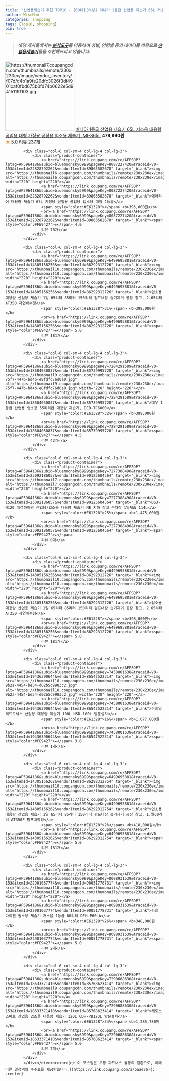 ```yaml
---
title: "산업용제습기 추천 TOP10 - [60대][여성] 미니아 1등급 산업용 제습기 65L 저소음 대용량 공업용 대형 가정용 공장용 업소용 제습기, MI-S65L"
author: WiseMan
categories: shopping
tags: [Top10, shopping]
pin: true
---
```


> ##### 해당 게시물에서는 [**분석도구**](https://itemscout.io/)를 이용하여 **성별**, **연령별** 등의 데이터를 바탕으로 [**산업용제습기**](https://link.coupang.com/a/baae76)들을 추천해드리고 있습니다.
<div class="container"><div class="row">
            <div class="col-6 col-sm-4 col-lg-4 col-lg-3">
                <div class="product-container">
                    <a href="https://link.coupang.com/re/AFFSDP?lptag=AF5964186&subid=bluemoonsky6999&pageKey=7415449525&traceid=V0-153&itemId=19223296319&vendorItemId=90187301869" target="_blank"><img src="https://thumbnail7.coupangcdn.com/thumbnails/remote/230x230ex/image/vendor_inventory/f07d/d4b1a9fe20dfc3026f3df4901caf0fbd675b0fd74b0622e5d94151191103.jpg" alt="https://thumbnail7.coupangcdn.com/thumbnails/remote/230x230ex/image/vendor_inventory/f07d/d4b1a9fe20dfc3026f3df4901caf0fbd675b0fd74b0622e5d94151191103.jpg" width="220" height="220"></a>
                    <a href="https://link.coupang.com/re/AFFSDP?lptag=AF5964186&subid=bluemoonsky6999&pageKey=7415449525&traceid=V0-153&itemId=19223296319&vendorItemId=90187301869" target="_blank">미니아 1등급 산업용 제습기 65L 저소음 대용량 공업용 대형 가정용 공장용 업소용 제습기, MI-S65L</a>
                    <span style="color:#E61328"></span> <b>479,990원</b>
                    <br><a href="https://link.coupang.com/re/AFFSDP?lptag=AF5964186&subid=bluemoonsky6999&pageKey=7415449525&traceid=V0-153&itemId=19223296319&vendorItemId=90187301869" target="_blank"><span style="color:#FE9427">★</span> 5.0
                    리뷰 237개</a>
                </div>
            </div>
            
            <div class="col-6 col-sm-4 col-lg-4 col-lg-3">
                <div class="product-container">
                    <a href="https://link.coupang.com/re/AFFSDP?lptag=AF5964186&subid=bluemoonsky6999&pageKey=8087227420&traceid=V0-153&itemId=22828792262&vendorItemId=89863582678" target="_blank"><img src="https://thumbnail6.coupangcdn.com/thumbnails/remote/230x230ex/image/vendor_inventory/57cc/7de00f3b56ebd4b75f07850bd5d4b484dade898a86032fd29de1c25b36fe.jpg" alt="https://thumbnail6.coupangcdn.com/thumbnails/remote/230x230ex/image/vendor_inventory/57cc/7de00f3b56ebd4b75f07850bd5d4b484dade898a86032fd29de1c25b36fe.jpg" width="220" height="220"></a>
                    <a href="https://link.coupang.com/re/AFFSDP?lptag=AF5964186&subid=bluemoonsky6999&pageKey=8087227420&traceid=V0-153&itemId=22828792262&vendorItemId=89863582678" target="_blank">에어리어 대용량 제습기 65L 가정용 산업용 공업용 업소용 대형 1등급</a>
                    <span style="color:#E61328"></span> <b>395,000원</b>
                    <br><a href="https://link.coupang.com/re/AFFSDP?lptag=AF5964186&subid=bluemoonsky6999&pageKey=8087227420&traceid=V0-153&itemId=22828792262&vendorItemId=89863582678" target="_blank"><span style="color:#FE9427">★</span> 4.0
                    리뷰 70개</a>
                </div>
            </div>
            
            <div class="col-6 col-sm-4 col-lg-4 col-lg-3">
                <div class="product-container">
                    <a href="https://link.coupang.com/re/AFFSDP?lptag=AF5964186&subid=bluemoonsky6999&pageKey=6499695881&traceid=V0-153&itemId=14305156256&vendorItemId=86292312726" target="_blank"><img src="https://thumbnail10.coupangcdn.com/thumbnails/remote/230x230ex/image/vendor_inventory/a3b0/fe8cb22ef5ed9a89855e0179dac7fab88342db0c7a8ba45d5fc9354db7df.jpg" alt="https://thumbnail10.coupangcdn.com/thumbnails/remote/230x230ex/image/vendor_inventory/a3b0/fe8cb22ef5ed9a89855e0179dac7fab88342db0c7a8ba45d5fc9354db7df.jpg" width="220" height="220"></a>
                    <a href="https://link.coupang.com/re/AFFSDP?lptag=AF5964186&subid=bluemoonsky6999&pageKey=6499695881&traceid=V0-153&itemId=14305156256&vendorItemId=86292312726" target="_blank">업소용 대용량 산업용 제습기 1일 65리터 85리터 150리터 펌프내장 습기제거 공장 창고, 2.65리터 AT350 자연배수형</a>
                    <span style="color:#E61328">31%</span> <b>398,000원</b>
                    <br><a href="https://link.coupang.com/re/AFFSDP?lptag=AF5964186&subid=bluemoonsky6999&pageKey=6499695881&traceid=V0-153&itemId=14305156256&vendorItemId=86292312726" target="_blank"><span style="color:#FE9427">★</span> 5.0
                    리뷰 181개</a>
                </div>
            </div>
            
            <div class="col-6 col-sm-4 col-lg-4 col-lg-3">
                <div class="product-container">
                    <a href="https://link.coupang.com/re/AFFSDP?lptag=AF5964186&subid=bluemoonsky6999&pageKey=7284291589&traceid=V0-153&itemId=18604030837&vendorItemId=85739995728" target="_blank"><img src="https://thumbnail9.coupangcdn.com/thumbnails/remote/230x230ex/image/retail/images/2023/04/21/13/4/8e3d0138-75f7-447b-bd4b-e8fdfc76d0a0.jpg" alt="https://thumbnail9.coupangcdn.com/thumbnails/remote/230x230ex/image/retail/images/2023/04/21/13/4/8e3d0138-75f7-447b-bd4b-e8fdfc76d0a0.jpg" width="220" height="220"></a>
                    <a href="https://link.coupang.com/re/AFFSDP?lptag=AF5964186&subid=bluemoonsky6999&pageKey=7284291589&traceid=V0-153&itemId=18604030837&vendorItemId=85739995728" target="_blank">대우 1등급 산업용 업소용 55리터급 대용량 제습기, DED-TC6000</a>
                    <span style="color:#E61328">32%</span> <b>399,000원</b>
                    <br><a href="https://link.coupang.com/re/AFFSDP?lptag=AF5964186&subid=bluemoonsky6999&pageKey=7284291589&traceid=V0-153&itemId=18604030837&vendorItemId=85739995728" target="_blank"><span style="color:#FE9427">★</span> 4.5
                    리뷰 42개</a>
                </div>
            </div>
            
            <div class="col-6 col-sm-4 col-lg-4 col-lg-3">
                <div class="product-container">
                    <a href="https://link.coupang.com/re/AFFSDP?lptag=AF5964186&subid=bluemoonsky6999&pageKey=7277388490&traceid=V0-153&itemId=23092186057&vendorItemId=90125604564" target="_blank"><img src="https://thumbnail7.coupangcdn.com/thumbnails/remote/230x230ex/image/vendor_inventory/f827/34c2d4574ff1b32ba2f8aef3ff627e0d6e09e59688a28046f3a3bbe71cc1.jpg" alt="https://thumbnail7.coupangcdn.com/thumbnails/remote/230x230ex/image/vendor_inventory/f827/34c2d4574ff1b32ba2f8aef3ff627e0d6e09e59688a28046f3a3bbe71cc1.jpg" width="220" height="220"></a>
                    <a href="https://link.coupang.com/re/AFFSDP?lptag=AF5964186&subid=bluemoonsky6999&pageKey=7277388490&traceid=V0-153&itemId=23092186057&vendorItemId=90125604564" target="_blank">DSJ-N120 대성하이원 산업용/업소용 대용량 제습기 NE 지하 창고 주차장 1일제습 114L</a>
                    <span style="color:#E61328">25%</span> <b>1,475,000원</b>
                    <br><a href="https://link.coupang.com/re/AFFSDP?lptag=AF5964186&subid=bluemoonsky6999&pageKey=7277388490&traceid=V0-153&itemId=23092186057&vendorItemId=90125604564" target="_blank"><span style="color:#FE9427">★</span> 
                    리뷰 0개</a>
                </div>
            </div>
            
            <div class="col-6 col-sm-4 col-lg-4 col-lg-3">
                <div class="product-container">
                    <a href="https://link.coupang.com/re/AFFSDP?lptag=AF5964186&subid=bluemoonsky6999&pageKey=6499695881&traceid=V0-153&itemId=14305156256&vendorItemId=86292312726" target="_blank"><img src="https://thumbnail10.coupangcdn.com/thumbnails/remote/230x230ex/image/vendor_inventory/a3b0/fe8cb22ef5ed9a89855e0179dac7fab88342db0c7a8ba45d5fc9354db7df.jpg" alt="https://thumbnail10.coupangcdn.com/thumbnails/remote/230x230ex/image/vendor_inventory/a3b0/fe8cb22ef5ed9a89855e0179dac7fab88342db0c7a8ba45d5fc9354db7df.jpg" width="220" height="220"></a>
                    <a href="https://link.coupang.com/re/AFFSDP?lptag=AF5964186&subid=bluemoonsky6999&pageKey=6499695881&traceid=V0-153&itemId=14305156256&vendorItemId=86292312726" target="_blank">업소용 대용량 산업용 제습기 1일 65리터 85리터 150리터 펌프내장 습기제거 공장 창고, 2.65리터 AT350 자연배수형</a>
                    <span style="color:#E61328"></span> <b>398,000원</b>
                    <br><a href="https://link.coupang.com/re/AFFSDP?lptag=AF5964186&subid=bluemoonsky6999&pageKey=6499695881&traceid=V0-153&itemId=14305156256&vendorItemId=86292312726" target="_blank"><span style="color:#FE9427">★</span> 5.0
                    리뷰 181개</a>
                </div>
            </div>
            
            <div class="col-6 col-sm-4 col-lg-4 col-lg-3">
                <div class="product-container">
                    <a href="https://link.coupang.com/re/AFFSDP?lptag=AF5964186&subid=bluemoonsky6999&pageKey=7458801638&traceid=V0-153&itemId=19436390644&vendorItemId=86547522314" target="_blank"><img src="https://thumbnail10.coupangcdn.com/thumbnails/remote/230x230ex/image/retail/images/2023/07/11/17/6/c9af8b55-9b2a-4454-be54-d02b5c9983c2.jpg" alt="https://thumbnail10.coupangcdn.com/thumbnails/remote/230x230ex/image/retail/images/2023/07/11/17/6/c9af8b55-9b2a-4454-be54-d02b5c9983c2.jpg" width="220" height="220"></a>
                    <a href="https://link.coupang.com/re/AFFSDP?lptag=AF5964186&subid=bluemoonsky6999&pageKey=7458801638&traceid=V0-153&itemId=19436390644&vendorItemId=86547522314" target="_blank">한솔일렉트로닉스 산업용 대용량 제습기 100L HSD-100L 방문설치</a>
                    <span style="color:#E61328">16%</span> <b>1,077,000원</b>
                    <br><a href="https://link.coupang.com/re/AFFSDP?lptag=AF5964186&subid=bluemoonsky6999&pageKey=7458801638&traceid=V0-153&itemId=19436390644&vendorItemId=86547522314" target="_blank"><span style="color:#FE9427">★</span> 3.0
                    리뷰 1개</a>
                </div>
            </div>
            
            <div class="col-6 col-sm-4 col-lg-4 col-lg-3">
                <div class="product-container">
                    <a href="https://link.coupang.com/re/AFFSDP?lptag=AF5964186&subid=bluemoonsky6999&pageKey=6499695881&traceid=V0-153&itemId=14305156262&vendorItemId=86292312754" target="_blank"><img src="https://thumbnail10.coupangcdn.com/thumbnails/remote/230x230ex/image/vendor_inventory/c173/e314dffb9089dd5d82ca66b7d1d626470acad290604884c02e06f00016aa.jpg" alt="https://thumbnail10.coupangcdn.com/thumbnails/remote/230x230ex/image/vendor_inventory/c173/e314dffb9089dd5d82ca66b7d1d626470acad290604884c02e06f00016aa.jpg" width="220" height="220"></a>
                    <a href="https://link.coupang.com/re/AFFSDP?lptag=AF5964186&subid=bluemoonsky6999&pageKey=6499695881&traceid=V0-153&itemId=14305156262&vendorItemId=86292312754" target="_blank">업소용 대용량 산업용 제습기 1일 65리터 85리터 150리터 펌프내장 습기제거 공장 창고, 1.일60리터 AT350P 펌프내장형</a>
                    <span style="color:#E61328">2%</span> <b>418,000원</b>
                    <br><a href="https://link.coupang.com/re/AFFSDP?lptag=AF5964186&subid=bluemoonsky6999&pageKey=6499695881&traceid=V0-153&itemId=14305156262&vendorItemId=86292312754" target="_blank"><span style="color:#FE9427">★</span> 5.0
                    리뷰 181개</a>
                </div>
            </div>
            
            <div class="col-6 col-sm-4 col-lg-4 col-lg-3">
                <div class="product-container">
                    <a href="https://link.coupang.com/re/AFFSDP?lptag=AF5964186&subid=bluemoonsky6999&pageKey=8098931539&traceid=V0-153&itemId=22901037774&vendorItemId=90051778731" target="_blank"><img src="https://thumbnail10.coupangcdn.com/thumbnails/remote/230x230ex/image/vendor_inventory/450b/07a81ae01ade7e826f70c5664eb160b024fc636230059782b362b97f80e8.jpg" alt="https://thumbnail10.coupangcdn.com/thumbnails/remote/230x230ex/image/vendor_inventory/450b/07a81ae01ade7e826f70c5664eb160b024fc636230059782b362b97f80e8.jpg" width="220" height="220"></a>
                    <a href="https://link.coupang.com/re/AFFSDP?lptag=AF5964186&subid=bluemoonsky6999&pageKey=8098931539&traceid=V0-153&itemId=22901037774&vendorItemId=90051778731" target="_blank">한솔 다이젠 업소용 제습기 저소음 1등급 60리터 DEH-P60LA</a>
                    <span style="color:#E61328">26%</span> <b>348,000원</b>
                    <br><a href="https://link.coupang.com/re/AFFSDP?lptag=AF5964186&subid=bluemoonsky6999&pageKey=8098931539&traceid=V0-153&itemId=22901037774&vendorItemId=90051778731" target="_blank"><span style="color:#FE9427">★</span> 5.0
                    리뷰 2개</a>
                </div>
            </div>
            
            <div class="col-6 col-sm-4 col-lg-4 col-lg-3">
                <div class="product-container">
                    <a href="https://link.coupang.com/re/AFFSDP?lptag=AF5964186&subid=bluemoonsky6999&pageKey=7290688630&traceid=V0-153&itemId=18633371410&vendorItemId=85768623414" target="_blank"><img src="https://thumbnail9.coupangcdn.com/thumbnails/remote/230x230ex/image/rs_quotation_api/5maokzpt/a2dc6cbac9bd49239e1669df7fefe64f.jpg" alt="https://thumbnail9.coupangcdn.com/thumbnails/remote/230x230ex/image/rs_quotation_api/5maokzpt/a2dc6cbac9bd49239e1669df7fefe64f.jpg" width="220" height="220"></a>
                    <a href="https://link.coupang.com/re/AFFSDP?lptag=AF5964186&subid=bluemoonsky6999&pageKey=7290688630&traceid=V0-153&itemId=18633371410&vendorItemId=85768623414" target="_blank">캐로스 스마트 산업용 업소용 대용량 제습기 120L CDH-PB120L 방문설치</a>
                    <span style="color:#E61328">34%</span> <b>1,285,780원</b>
                    <br><a href="https://link.coupang.com/re/AFFSDP?lptag=AF5964186&subid=bluemoonsky6999&pageKey=7290688630&traceid=V0-153&itemId=18633371410&vendorItemId=85768623414" target="_blank"><span style="color:#FE9427">★</span> 5.0
                    리뷰 7개</a>
                </div>
            </div>
            </div></div><br><br>[👉 이 포스팅은 쿠팡 파트너스 활동의 일환으로, 이에 따른 일정액의 수수료를 제공받습니다.](https://link.coupang.com/a/baae76){: .center}